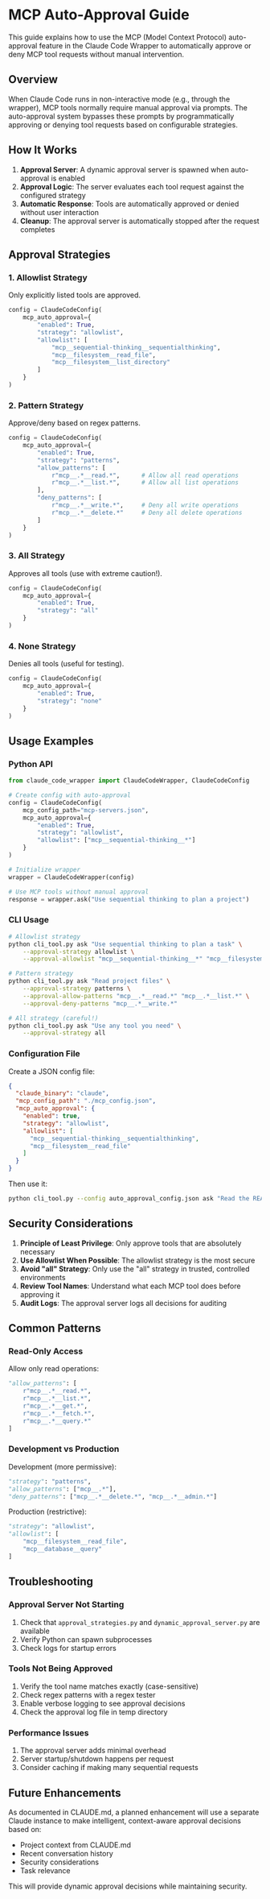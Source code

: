 # MCP Auto-Approval Guide

This guide explains how to use the MCP (Model Context Protocol) auto-approval feature in the Claude Code Wrapper to automatically approve or deny MCP tool requests without manual intervention.

## Overview

When Claude Code runs in non-interactive mode (e.g., through the wrapper), MCP tools normally require manual approval via prompts. The auto-approval system bypasses these prompts by programmatically approving or denying tool requests based on configurable strategies.

## How It Works

1. **Approval Server**: A dynamic approval server is spawned when auto-approval is enabled
2. **Approval Logic**: The server evaluates each tool request against the configured strategy
3. **Automatic Response**: Tools are automatically approved or denied without user interaction
4. **Cleanup**: The approval server is automatically stopped after the request completes

## Approval Strategies

### 1. Allowlist Strategy

Only explicitly listed tools are approved.

```python
config = ClaudeCodeConfig(
    mcp_auto_approval={
        "enabled": True,
        "strategy": "allowlist",
        "allowlist": [
            "mcp__sequential-thinking__sequentialthinking",
            "mcp__filesystem__read_file",
            "mcp__filesystem__list_directory"
        ]
    }
)
```

### 2. Pattern Strategy

Approve/deny based on regex patterns.

```python
config = ClaudeCodeConfig(
    mcp_auto_approval={
        "enabled": True,
        "strategy": "patterns",
        "allow_patterns": [
            r"mcp__.*__read.*",      # Allow all read operations
            r"mcp__.*__list.*",      # Allow all list operations
        ],
        "deny_patterns": [
            r"mcp__.*__write.*",     # Deny all write operations
            r"mcp__.*__delete.*"     # Deny all delete operations
        ]
    }
)
```

### 3. All Strategy

Approves all tools (use with extreme caution!).

```python
config = ClaudeCodeConfig(
    mcp_auto_approval={
        "enabled": True,
        "strategy": "all"
    }
)
```

### 4. None Strategy

Denies all tools (useful for testing).

```python
config = ClaudeCodeConfig(
    mcp_auto_approval={
        "enabled": True,
        "strategy": "none"
    }
)
```

## Usage Examples

### Python API

```python
from claude_code_wrapper import ClaudeCodeWrapper, ClaudeCodeConfig

# Create config with auto-approval
config = ClaudeCodeConfig(
    mcp_config_path="mcp-servers.json",
    mcp_auto_approval={
        "enabled": True,
        "strategy": "allowlist",
        "allowlist": ["mcp__sequential-thinking__*"]
    }
)

# Initialize wrapper
wrapper = ClaudeCodeWrapper(config)

# Use MCP tools without manual approval
response = wrapper.ask("Use sequential thinking to plan a project")
```

### CLI Usage

```bash
# Allowlist strategy
python cli_tool.py ask "Use sequential thinking to plan a task" \
    --approval-strategy allowlist \
    --approval-allowlist "mcp__sequential-thinking__*" "mcp__filesystem__read*"

# Pattern strategy
python cli_tool.py ask "Read project files" \
    --approval-strategy patterns \
    --approval-allow-patterns "mcp__.*__read.*" "mcp__.*__list.*" \
    --approval-deny-patterns "mcp__.*__write.*"

# All strategy (careful!)
python cli_tool.py ask "Use any tool you need" \
    --approval-strategy all
```

### Configuration File

Create a JSON config file:

```json
{
  "claude_binary": "claude",
  "mcp_config_path": "./mcp_config.json",
  "mcp_auto_approval": {
    "enabled": true,
    "strategy": "allowlist",
    "allowlist": [
      "mcp__sequential-thinking__sequentialthinking",
      "mcp__filesystem__read_file"
    ]
  }
}
```

Then use it:

```bash
python cli_tool.py --config auto_approval_config.json ask "Read the README file"
```

## Security Considerations

1. **Principle of Least Privilege**: Only approve tools that are absolutely necessary
2. **Use Allowlist When Possible**: The allowlist strategy is the most secure
3. **Avoid "all" Strategy**: Only use the "all" strategy in trusted, controlled environments
4. **Review Tool Names**: Understand what each MCP tool does before approving it
5. **Audit Logs**: The approval server logs all decisions for auditing

## Common Patterns

### Read-Only Access

Allow only read operations:

```python
"allow_patterns": [
    r"mcp__.*__read.*",
    r"mcp__.*__list.*",
    r"mcp__.*__get.*",
    r"mcp__.*__fetch.*",
    r"mcp__.*__query.*"
]
```

### Development vs Production

Development (more permissive):
```python
"strategy": "patterns",
"allow_patterns": ["mcp__.*"],
"deny_patterns": ["mcp__.*__delete.*", "mcp__.*__admin.*"]
```

Production (restrictive):
```python
"strategy": "allowlist",
"allowlist": [
    "mcp__filesystem__read_file",
    "mcp__database__query"
]
```

## Troubleshooting

### Approval Server Not Starting

1. Check that `approval_strategies.py` and `dynamic_approval_server.py` are available
2. Verify Python can spawn subprocesses
3. Check logs for startup errors

### Tools Not Being Approved

1. Verify the tool name matches exactly (case-sensitive)
2. Check regex patterns with a regex tester
3. Enable verbose logging to see approval decisions
4. Check the approval log file in temp directory

### Performance Issues

1. The approval server adds minimal overhead
2. Server startup/shutdown happens per request
3. Consider caching if making many sequential requests

## Future Enhancements

As documented in CLAUDE.md, a planned enhancement will use a separate Claude instance to make intelligent, context-aware approval decisions based on:

- Project context from CLAUDE.md
- Recent conversation history
- Security considerations
- Task relevance

This will provide dynamic approval decisions while maintaining security.